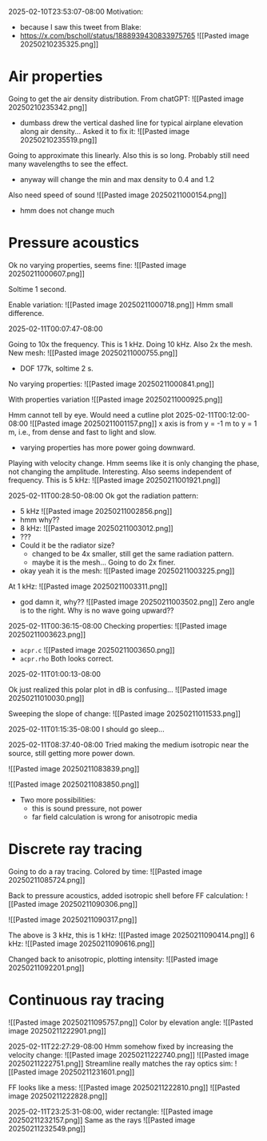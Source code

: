 
2025-02-10T23:53:07-08:00
Motivation:
- because I saw this tweet from Blake:
- https://x.com/bscholl/status/1888939430833975765
![[Pasted image 20250210235325.png]]

# Air properties
Going to get the air density distribution.
From chatGPT:
![[Pasted image 20250210235342.png]]
- dumbass drew the vertical dashed line for typical airplane elevation along air density...
Asked it to fix it:
![[Pasted image 20250210235519.png]]

Going to approximate this linearly.
Also this is so long. Probably still need many wavelengths to see the effect.
- anyway will change the min and max density to 0.4 and 1.2

Also need speed of sound
![[Pasted image 20250211000154.png]]
- hmm does not change much

# Pressure acoustics
Ok no varying properties, seems fine:
![[Pasted image 20250211000607.png]]

Soltime 1 second.

Enable variation:
![[Pasted image 20250211000718.png]]
Hmm small difference.

2025-02-11T00:07:47-08:00

Going to 10x the frequency. This is 1 kHz. Doing 10 kHz. Also 2x the mesh.
New mesh:
![[Pasted image 20250211000755.png]]
- DOF 177k, soltime 2 s. 

No varying properties:
![[Pasted image 20250211000841.png]]

With properties variation
![[Pasted image 20250211000925.png]]

Hmm cannot tell by eye. Would need a cutline plot
2025-02-11T00:12:00-08:00
![[Pasted image 20250211001157.png]]
x axis is from y = -1 m to y = 1 m, i.e., from dense and fast to light and slow.
- varying properties has more power going downward.

Playing with velocity change. Hmm seems like it is only changing the phase, not changing the amplitude. Interesting.
Also seems independent of frequency. This is 5 kHz:
![[Pasted image 20250211001921.png]]


2025-02-11T00:28:50-08:00
Ok got the radiation pattern:
- 5 kHz
![[Pasted image 20250211002856.png]]
- hmm why??
- 8 kHz:
![[Pasted image 20250211003012.png]]
- ???
- Could it be the radiator size?
	- changed to be 4x smaller, still get the same radiation pattern.
	- maybe it is the mesh... Going to do 2x finer.
- okay yeah it is the mesh:
![[Pasted image 20250211003225.png]]

At 1 kHz:
![[Pasted image 20250211003311.png]]
- god damn it, why??
![[Pasted image 20250211003502.png]]
Zero angle is to the right. Why is no wave going upward??

2025-02-11T00:36:15-08:00
Checking properties:
![[Pasted image 20250211003623.png]]
- `acpr.c`
![[Pasted image 20250211003650.png]]
- `acpr.rho`
Both looks correct.

2025-02-11T01:00:13-08:00

Ok just realized this polar plot in dB is confusing...
![[Pasted image 20250211010030.png]]


Sweeping the slope of change:
![[Pasted image 20250211011533.png]]

2025-02-11T01:15:35-08:00
I should go sleep...


2025-02-11T08:37:40-08:00
Tried making the medium isotropic near the source, still getting more power down.

![[Pasted image 20250211083839.png]]

![[Pasted image 20250211083850.png]]
- Two more possibilities:
	- this is sound pressure, not power
	- far field calculation is wrong for anisotropic media

# Discrete ray tracing

Going to do a ray tracing.
Colored by time:
![[Pasted image 20250211085724.png]]

Back to pressure acoustics, added isotropic shell before FF calculation:
![[Pasted image 20250211090306.png]]

![[Pasted image 20250211090317.png]]

The above is 3 kHz, this is 1 kHz:
![[Pasted image 20250211090414.png]]
6 kHz:
![[Pasted image 20250211090616.png]]

Changed back to anisotropic, plotting intensity:
![[Pasted image 20250211092201.png]]

# Continuous ray tracing
![[Pasted image 20250211095757.png]]
Color by elevation angle:
![[Pasted image 20250211222901.png]]


2025-02-11T22:27:29-08:00
Hmm somehow fixed by increasing the velocity change:
![[Pasted image 20250211222740.png]]
![[Pasted image 20250211222751.png]]
Streamline really matches the ray optics sim:
![[Pasted image 20250211231601.png]]


FF looks like a mess:
![[Pasted image 20250211222810.png]]
![[Pasted image 20250211222828.png]]


2025-02-11T23:25:31-08:00, wider rectangle:
![[Pasted image 20250211232157.png]]
Same as the rays
![[Pasted image 20250211232549.png]]
